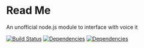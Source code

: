 Read Me
====================

An unofficial node.js module to interface with voice it

[![Build Status](https://travis-ci.org/iszak/voice-it-node.svg)](https://travis-ci.org/iszak/voice-it-node)
[![Dependencies](https://david-dm.org/iszak/voice-it-node.svg)](https://david-dm.org/iszak/voice-it-node)
[![Dependencies](https://gemnasium.com/iszak/voice-it-node.svg)](https://gemnasium.com/iszak/voice-it-node)
